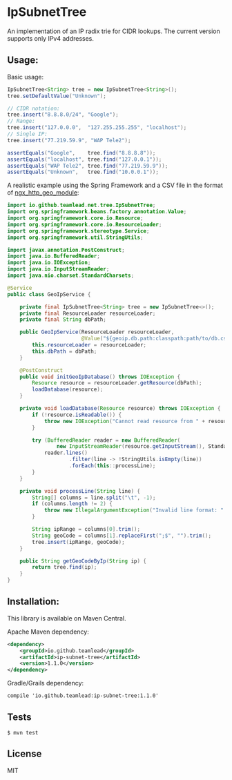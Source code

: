 IpSubnetTree
============

An implementation of an IP radix trie for CIDR lookups. The current version supports only IPv4 addresses.

## Usage:

Basic usage:

```java
IpSubnetTree<String> tree = new IpSubnetTree<String>();
tree.setDefaultValue("Unknown");

// CIDR notation:
tree.insert("8.8.8.0/24", "Google");
// Range:
tree.insert("127.0.0.0",  "127.255.255.255", "localhost");
// Single IP:
tree.insert("77.219.59.9", "WAP Tele2");

assertEquals("Google",    tree.find("8.8.8.8"));
assertEquals("localhost", tree.find("127.0.0.1"));
assertEquals("WAP Tele2", tree.find("77.219.59.9"));
assertEquals("Unknown",   tree.find("10.0.0.1"));
```

A realistic example using the Spring Framework and a CSV file in the format of [ngx_http_geo_module](http://nginx.org/en/docs/http/ngx_http_geo_module.html):

```java
import io.github.teamlead.net.tree.IpSubnetTree;
import org.springframework.beans.factory.annotation.Value;
import org.springframework.core.io.Resource;
import org.springframework.core.io.ResourceLoader;
import org.springframework.stereotype.Service;
import org.springframework.util.StringUtils;

import javax.annotation.PostConstruct;
import java.io.BufferedReader;
import java.io.IOException;
import java.io.InputStreamReader;
import java.nio.charset.StandardCharsets;

@Service
public class GeoIpService {

    private final IpSubnetTree<String> tree = new IpSubnetTree<>();
    private final ResourceLoader resourceLoader;
    private final String dbPath;

    public GeoIpService(ResourceLoader resourceLoader,
                        @Value("${geoip.db.path:classpath:path/to/db.csv}") String dbPath) {
        this.resourceLoader = resourceLoader;
        this.dbPath = dbPath;
    }

    @PostConstruct
    public void initGeoIpDatabase() throws IOException {
        Resource resource = resourceLoader.getResource(dbPath);
        loadDatabase(resource);
    }

    private void loadDatabase(Resource resource) throws IOException {
        if (!resource.isReadable()) {
            throw new IOException("Cannot read resource from " + resource.getDescription());
        }

        try (BufferedReader reader = new BufferedReader(
                new InputStreamReader(resource.getInputStream(), StandardCharsets.UTF_8))) {
            reader.lines()
                    .filter(line -> !StringUtils.isEmpty(line))
                    .forEach(this::processLine);
        }
    }

    private void processLine(String line) {
        String[] columns = line.split("\t", -1);
        if (columns.length != 2) {
            throw new IllegalArgumentException("Invalid line format: " + line);
        }

        String ipRange = columns[0].trim();
        String geoCode = columns[1].replaceFirst(";$", "").trim();
        tree.insert(ipRange, geoCode);
    }

    public String getGeoCodeByIp(String ip) {
        return tree.find(ip);
    }
}
```

## Installation:

This library is available on Maven Central.

Apache Maven dependency:

```xml
<dependency>
    <groupId>io.github.teamlead</groupId>
    <artifactId>ip-subnet-tree</artifactId>
    <version>1.1.0</version>
</dependency>
```

Gradle/Grails dependency:

```
compile 'io.github.teamlead:ip-subnet-tree:1.1.0'
```

## Tests
```
$ mvn test
```

## License
MIT
